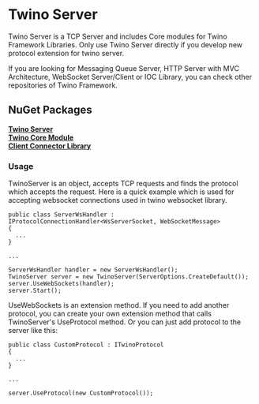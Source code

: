 
# Twino Server

Twino Server is a TCP Server and includes Core modules for Twino Framework Libraries.
Only use Twino Server directly if you develop new protocol extension for twino server.

If you are looking for Messaging Queue Server, HTTP Server with MVC Architecture, WebSocket Server/Client or IOC Library, you can check other repositories of Twino Framework.

## NuGet Packages

**[Twino Server](https://www.nuget.org/packages/Twino.Server)**<br>
**[Twino Core Module](https://www.nuget.org/packages/Twino.Core)**<br>
**[Client Connector Library](https://www.nuget.org/packages/Twino.Client.Connectors)**<br>


### Usage

TwinoServer is an object, accepts TCP requests and finds the protocol which accepts the request. Here is a quick example which is used for accepting websocket connections used in twino websocket library.

    public class ServerWsHandler : IProtocolConnectionHandler<WsServerSocket, WebSocketMessage>
    {
      ...
    }
    
    ...
    
    ServerWsHandler handler = new ServerWsHandler();
    TwinoServer server = new TwinoServer(ServerOptions.CreateDefault());
    server.UseWebSockets(handler);
    server.Start();
    

UseWebSockets is an extension method. If you need to add another protocol, you can create your own extension method that calls TwinoServer's UseProtocol method. Or you can just add protocol to the server like this:

    public class CustomProtocol : ITwinoProtocol
    {
      ...
    }
    
    ...
    
    server.UseProtocol(new CustomProtocol());
    
